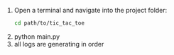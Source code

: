 1. Open a terminal and navigate into the project folder:
   ```bash
   cd path/to/tic_tac_toe

2. python main.py
3. all logs are generating in order

